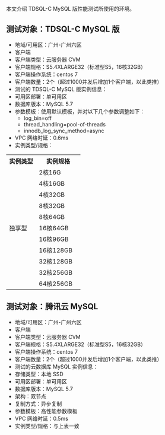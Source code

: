 本文介绍 TDSQL-C MySQL 版性能测试所使用的环境。

## 测试对象：TDSQL-C MySQL 版
- 地域/可用区：广州-广州六区
- 客户端
 - 客户端类型：云服务器 CVM
 - 客户端规格：S5.4XLARGE32（标准型S5，16核32GB）
 - 客户端操作系统：centos 7
 - 客户端数量：2个（超过1000并发后增加1个客户端，以此类推）
- 测试的 TDSQL-C MySQL 版实例信息：
 - 可用区部署：单可用区
 - 数据库版本：MySQL 5.7
 - 参数模板：使用默认模板，并对以下几个参数调整如下：
   - log_bin=off
   - thread_handling=pool-of-threads
   - innodb_log_sync_method=async
 - VPC 网络时延：0.6ms
 - 实例类型/规格：
 
<table>
<tr><th>实例类型</th>
<th>实例规格</th></tr>
<tr><td rowspan = "11"  width="40%">独享型</td><td>2核16G</td></tr>
<tr><td>4核16GB</td></tr>
<tr><td>4核32GB</td></tr>
<tr><td>8核32GB</td></tr>
<tr><td>8核64GB</td></tr>
<tr><td>16核64GB</td></tr>
<tr><td>16核96GB</td></tr>
<tr><td>16核128GB</td></tr>
<tr><td>32核128GB</td></tr>
<tr><td>32核256GB</td></tr>
<tr><td>64核256GB</td></tr>
</table>

## 测试对象：腾讯云 MySQL 
- 地域/可用区：广州-广州六区
- 客户端
 - 客户端类型：云服务器 CVM
 - 客户端规格：S5.4XLARGE32（标准型S5，16核32GB）
 - 客户端操作系统：centos 7
 - 客户端数量：2个（超过1000并发后增加1个客户端，以此类推）
- 测试的云数据库 MySQL 实例信息：
 - 存储类型：本地 SSD
 - 可用区部署：单可用区
 - 数据库版本：MySQL 5.7
 - 架构：双节点
 - 复制方式：异步复制
 - 参数模板：高性能参数模板
 - VPC 网络时延：0.5ms
 - 实例类型/规格：与上表一致

